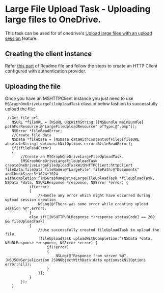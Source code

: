 # Large File Upload Task - Uploading large files to OneDrive.

This task can be used for of onedrive's [Upload large files with an upload session](https://developer.microsoft.com/en-us/graph/docs/api-reference/v1.0/api/driveitem_createuploadsession) feature.

## Creating the client instance

Refer [this part](https://github.com/microsoftgraph/msgraph-sdk-objc#how-to-use-sdk) of Readme file and follow the steps to create an HTTP Client configured with authentication provider.

## Uploading the file

 Once you have an MSHTTPClient instance you just need to use `MSGraphOneDriveLargeFileUploadTask` class in below fashion to successfully upload the file:
 ```
  //Get file url
    NSURL *fileURL = [NSURL URLWithString:[[NSBundle mainBundle] pathForResource:@"LargeFileUploadResource" ofType:@".bmp"]];
    NSError *fileReadError;
    //Create file data
    NSData *fileData = [NSData dataWithContentsOfFile:[fileURL absoluteString] options:kNilOptions error:&fileReadError];
    if(!fileReadError)
    {
        //Create an MSGraphOneDriveLargeFileUploadTask.
        [MSGraphOneDriveLargeFileUploadTask createOneDriveLargeFileUploadTaskWithHTTPClient:httpClient fileData:fileData fileName:@"LargeFile" filePath:@"Documents" andChunkSize:5*1024*1024 withCompletion:^(MSGraphOneDriveLargeFileUploadTask *fileUploadTask, NSData *data, NSURLResponse *response, NSError *error) {
            if(error)
            {
                //Handle any error which might have occurred during upload session creation
                NSLog(@"There was some error while creating upload session %@",error);
            }
            else if([(NSHTTPURLResponse *)response statusCode] == 200 && fileUploadTask)
            {
                //Use successfully created fileUploadTask to upload the file.
                [fileUploadTask uploadWithCompletion:^(NSData *data, NSURLResponse *response, NSError *error) {
                    if(!error)
                    {
                        NSLog(@"Response from server %@",[NSJSONSerialization JSONObjectWithData:data options:kNilOptions error:nil]);
                    }
                }];
            }
        }];
    }
 ```


